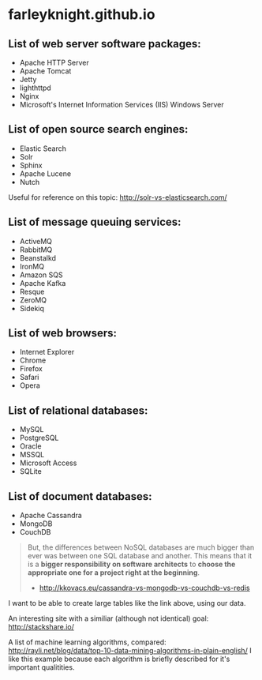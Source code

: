 # farleyknight.github.io

## List of web server software packages:

* Apache HTTP Server
* Apache Tomcat
* Jetty
* lighthttpd
* Nginx
* Microsoft's Internet Information Services (IIS) Windows Server

## List of open source search engines:

* Elastic Search
* Solr
* Sphinx
* Apache Lucene
* Nutch

Useful for reference on this topic: http://solr-vs-elasticsearch.com/

## List of message queuing services:

* ActiveMQ
* RabbitMQ
* Beanstalkd
* IronMQ
* Amazon SQS
* Apache Kafka
* Resque
* ZeroMQ
* Sidekiq

## List of web browsers:

* Internet Explorer
* Chrome
* Firefox
* Safari
* Opera

## List of relational databases:

* MySQL
* PostgreSQL
* Oracle
* MSSQL
* Microsoft Access
* SQLite

## List of document databases:

* Apache Cassandra
* MongoDB
* CouchDB


> But, the differences between NoSQL databases are much bigger than ever was between one SQL database and another. This means that it is a **bigger responsibility on software architects** to **choose the appropriate one for a project right at the beginning**. 
> 
> - http://kkovacs.eu/cassandra-vs-mongodb-vs-couchdb-vs-redis

I want to be able to create large tables like the link above, using our data.

An interesting site with a similiar (although not identical) goal: http://stackshare.io/

A list of machine learning algorithms, compared: http://rayli.net/blog/data/top-10-data-mining-algorithms-in-plain-english/
I like this example because each algorithm is briefly described for it's important qualitities.
